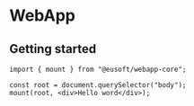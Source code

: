 # WebApp


## Getting started




```
import { mount } from "@eusoft/webapp-core";

const root = document.querySelector("body");
mount(root, <div>Hello word</div>);

```
